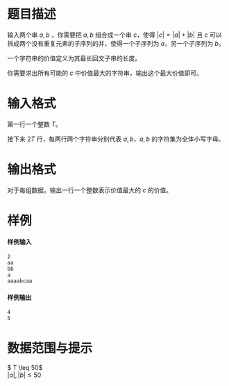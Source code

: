 
# 题目描述

输入两个串 $a,b$ ，你需要把 $a,b$ 组合成一个串 $c$，使得 $|c|=|a|+|b|$ 且 $c$ 可以拆成两个没有重复元素的子序列的并，使得一个子序列为 $a$，另一个子序列为 $b$。

一个字符串的价值定义为其最长回文子串的长度。

你需要求出所有可能的 $c$ 中价值最大的字符串，输出这个最大价值即可。

# 输入格式

第一行一个整数 $T$。

接下来 $2T$ 行，每两行两个字符串分别代表 $a,b$，$a,b$ 的字符集为全体小写字母。

# 输出格式

对于每组数据，输出一行一个整数表示价值最大的 $c$ 的价值。

# 样例

#### 样例输入
```plain
2
aa
bb
a
aaaabcaa
```

#### 样例输出
```plain
4
5
```

# 数据范围与提示

$ T  \leq 50$    
$|a|,|b| \leq 50$

